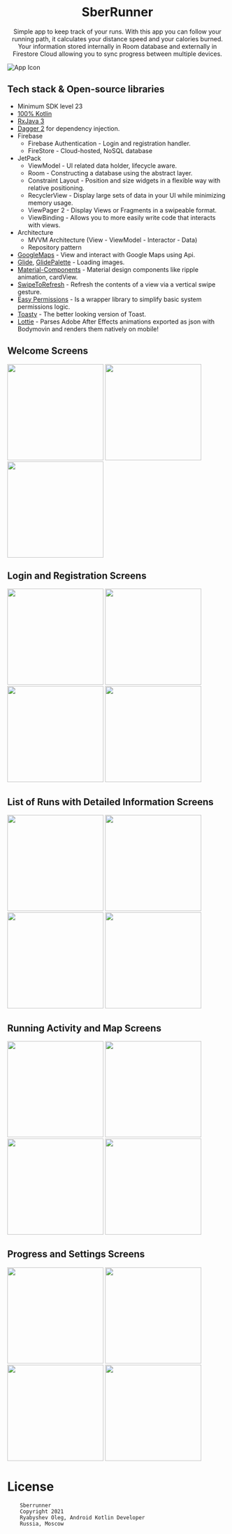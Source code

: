 <h1 align="center">SberRunner</h1>

<p align="center">  
Simple app to keep track of your runs.  
With this app you can follow your running path, it calculates your distance speed and your calories burned.
Your information stored internally in Room database and externally in Firestore Cloud allowing you to sync
progress between multiple devices.
</p>

![App Icon](screenshots/logo.png)

## Tech stack & Open-source libraries
- Minimum SDK level 23
- [100% Kotlin](https://kotlinlang.org/)
- [RxJava 3](https://github.com/ReactiveX/RxJava)
- [Dagger 2](https://dagger.dev/) for dependency injection.
- Firebase
    - Firebase Authentication - Login and registration handler.
    - FireStore - Cloud-hosted, NoSQL database
- JetPack
    - ViewModel - UI related data holder, lifecycle aware.
    - Room - Constructing a database using the abstract layer.
    - Constraint Layout - Position and size widgets in a flexible way with relative positioning. 
    - RecyclerView - Display large sets of data in your UI while minimizing memory usage.
    - ViewPager 2 - Display Views or Fragments in a swipeable format.
    - ViewBinding - Allows you to more easily write code that interacts with views.
- Architecture
    - MVVM Architecture (View - ViewModel - Interactor - Data)
    - Repository pattern
- [GoogleMaps](https://developers.google.com/maps) - View and interact with Google Maps using Api.
- [Glide](https://github.com/bumptech/glide), [GlidePalette](https://github.com/florent37/GlidePalette) - Loading images.
- [Material-Components](https://github.com/material-components/material-components-android) - Material design components like ripple animation, cardView.
- [SwipeToRefresh](https://developer.android.com/reference/androidx/swiperefreshlayout/widget/SwipeRefreshLayout) - Refresh the contents of a view via a vertical swipe gesture.
- [Easy Permissions](https://github.com/googlesamples/easypermissions) - Is a wrapper library to simplify basic system permissions logic.
- [Toasty](https://github.com/GrenderG/Toasty) - The better looking version of Toast.
- [Lottie](https://github.com/airbnb/lottie-android) - Parses Adobe After Effects animations exported as json with Bodymovin and renders them natively on mobile!

Welcome Screens
-----------

<p float="left">
  <img src="screenshots/hello_1.png" width="220" />
  <img src="screenshots/hello_2.png" width="220" /> 
  <img src="screenshots/hello_3.png" width="220" /> 
</p>

Login and Registration Screens
-----------

<p float="left">
  <img src="screenshots/login_light.png" width="220" />
  <img src="screenshots/registration_light.png" width="220" /> 
  <img src="screenshots/login_dark.png" width="220" />
  <img src="screenshots/registration_dark.png" width="220" /> 
</p>

List of Runs with Detailed Information Screens
-----------

<p float="left">
  <img src="screenshots/list_light.png" width="220" />
  <img src="screenshots/detailed_light.png" width="220" /> 
  <img src="screenshots/list_dark.png" width="220" />
  <img src="screenshots/detailed_dark.png" width="220" /> 
</p>

Running Activity and Map Screens
-----------

<p float="left">
  <img src="screenshots/run_light.png" width="220" />
  <img src="screenshots/map_light.png" width="220" /> 
  <img src="screenshots/run_dark.png" width="220" />
  <img src="screenshots/map_dark.png" width="220" /> 
</p>

Progress and Settings Screens
-----------

<p float="left">
  <img src="screenshots/progress_light.png" width="220" />
  <img src="screenshots/settings_light.png" width="220" /> 
  <img src="screenshots/progress_dark.png" width="220" />
  <img src="screenshots/settings_dark.png" width="220" /> 
</p>

# License
```
    Sberrunner
    Copyright 2021
    Ryabyshev Oleg, Android Kotlin Developer
    Russia, Moscow
```